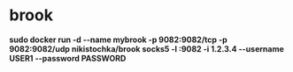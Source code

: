 # brook



<b>sudo docker run -d --name mybrook -p 9082:9082/tcp -p 9082:9082/udp nikistochka/brook socks5 -l :9082 -i 1.2.3.4 --username USER1 --password PASSWORD</b>
